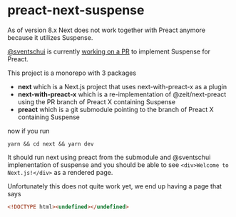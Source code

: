 # preact-next-suspense

As of version 8.x Next does not work together with Preact anymore because it utilizes Suspense.

[@sventschui](https://github.com/sventschui) is currently [working on a PR](https://github.com/developit/preact/pull/1593) to implement Suspense for Preact.

This project is a monorepo with 3 packages

- **next**
  which is a Next.js project that uses next-with-preact-x as a plugin
- **next-with-preact-x**
  which is a re-implementation of @zeit/next-preact using the PR branch of Preact X containing Suspense
- **preact**
  which is a git submodule pointing to the branch of Preact X containing Suspense

now if you run

```console
yarn && cd next && yarn dev
```

It should run next using preact from the submodule and @sventschui implenentation of suspense and you
should be able to see `<div>Welcome to Next.js!</div>` as a rendered page.

Unfortunately this does not quite work yet, we end up having a page that says

```html
<!DOCTYPE html><undefined></undefined>
```
